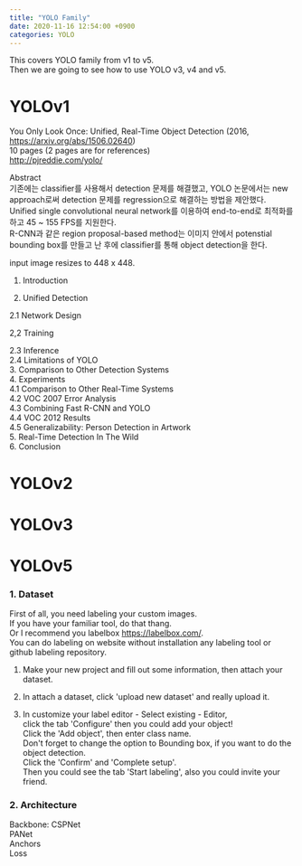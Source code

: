 ```yaml
---
title: "YOLO Family"
date: 2020-11-16 12:54:00 +0900
categories: YOLO
---
```


This covers YOLO family from v1 to v5.    
Then we are going to see how to use YOLO v3, v4 and v5.    

# YOLOv1
You Only Look Once: Unified, Real-Time Object Detection (2016, <https://arxiv.org/abs/1506.02640>)    
10 pages (2 pages are for references)    
<http://pjreddie.com/yolo/>    

Abstract    
기존에는 classifier를 사용해서 detection 문제를 해결했고, YOLO 논문에서는 new approach로써 detection 문제를 regression으로 해결하는 방법을 제안했다.    
Unified single convolutional neural network를 이용하여 end-to-end로 최적화를 하고 45 ~ 155 FPS를 지원한다.    
R-CNN과 같은 region proposal-based method는 이미지 안에서 potenstial bounding box를 만들고 난 후에 classifier를 통해 object detection을 한다.    



input image resizes to 448 x 448.    

1. Introduction    

2. Unified Detection    

2.1 Network Design    

2,2 Training    

2.3 Inference    
2.4 Limitations of YOLO    
3. Comparison to Other Detection Systems    
4. Experiments    
4.1 Comparison to Other Real-Time Systems    
4.2 VOC 2007 Error Analysis    
4.3 Combining Fast R-CNN and YOLO    
4.4 VOC 2012 Results    
4.5 Generalizability: Person Detection in Artwork    
5. Real-Time Detection In The Wild    
6. Conclusion    


# YOLOv2

# YOLOv3

# YOLOv5

### 1. Dataset    
First of all, you need labeling your custom images.    
If you have your familiar tool, do that thang.    
Or I recommend you labelbox <https://labelbox.com/>.    
You can do labeling on website without installation any labeling tool or github labeling repository.    

1. Make your new project and fill out some information, then attach your dataset.    

2. In attach a dataset, click 'upload new dataset' and really upload it.    

3. In customize your label editor - Select existing - Editor,    
click the tab 'Configure' then you could add your object!    
Click the 'Add object', then enter class name.    
Don't forget to change the option to Bounding box, if you want to do the object detection.    
Click the 'Confirm' and 'Complete setup'.    
Then you could see the tab 'Start labeling', also you could invite your friend.    


### 2. Architecture    
Backbone: CSPNet    
PANet    
Anchors    
Loss
